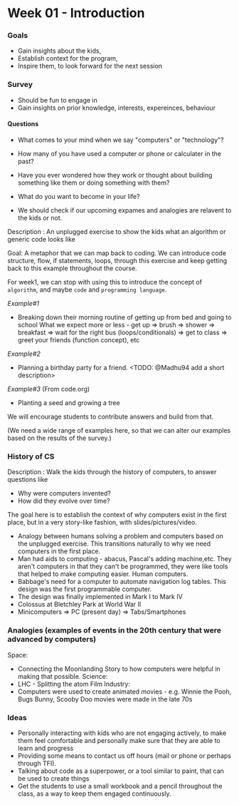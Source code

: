 # Week 01 - Introduction

### Goals
- Gain insights about the kids,
- Establish context for the program,
- Inspire them, to look forward for the next session

### Survey
- Should be fun to engage in
- Gain insights on prior knowledge, interests, expereinces, behaviour
#### Questions
- What comes to your mind when we say "computers" or "technology"?
- How many of you have used a computer or phone or calculater in the past?
- Have you ever wondered how they work or thought about building something like them or doing something with them?
- What do you want to become in your life?

- We should check if our upcoming expames and analogies are relavent to the kids or not.

Description : An unplugged exercise to show the kids what an algorithm or generic code looks like

Goal: A metaphor that we can map back to coding.
We can introduce code structure, flow, if statements, loops, through this exercise and keep getting back to this example throughout the course.

For week1, we can stop with using this to introduce the concept of `algorithm`, and maybe
`code` and `programming language`.

*Example#1*
- Breaking down their morning routine of getting up from bed and going to school
What we expect more or less - get up => brush => shower =>
breakfast => wait for the right bus (loops/conditionals) => get to class =>
greet your friends (function concept), etc

*Example#2*
- Planning a birthday party for a friend. <TODO: @Madhu94 add a short description>

*Example#3* (From code.org)
- Planting a seed and growing a tree

We will encourage students to contribute answers and build from that.

(We need a wide range of examples here, so that we can alter our examples based on the
results of the survey.)

### History of CS
Description : Walk the kids through the history of computers, to answer questions like
- Why were computers invented?
- How did they evolve over time?

The goal here is to establish the context of why computers exist in the first place, but in a very story-like fashion,
with slides/pictures/video.

- Analogy between humans solving a problem and computers based on the unplugged exercise.
This transitions naturally to why we need computers in the first place.
- Man had aids to computing - abacus, Pascal's adding machine,etc. They aren't computers
    in that they can't be programmed, they were like tools that helped to make computing
    easier. Human computers.
- Babbage's need for a computer to automate navigation log tables. This design was the
    first programmable computer.
- The design was finally implemented in Mark I to Mark IV
- Colossus at Bletchley Park at World War II
- Minicomputers => PC (present  day) => Tabs/Smartphones


### Analogies (examples of events in the 20th century that were advanced by computers)
Space:
- Connecting the Moonlanding Story to how computers were helpful in making that possible.
Science:
- LHC - Splitting the atom
Film Industry:
- Computers were used to create animated movies - e.g. Winnie the Pooh, Bugs Bunny, Scooby Doo movies
  were made in the late 70s


### Ideas
- Personally interacting with kids who are not engaging actively, to make them feel comfortable and personally make sure that they are able to learn and progress
- Providing some means to contact us off hours (mail or phone or perhaps through TFI).
- Talking about code as a superpower, or a tool similar to paint, that can be used to create things
- Get the students to use a small workbook and a pencil throughout the class, as a way to keep them
  engaged continuously.
